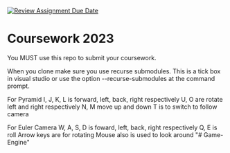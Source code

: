 [![Review Assignment Due Date](https://classroom.github.com/assets/deadline-readme-button-24ddc0f5d75046c5622901739e7c5dd533143b0c8e959d652212380cedb1ea36.svg)](https://classroom.github.com/a/5fptn435)
# Coursework 2023
You MUST use this repo to submit your coursework.

When you clone make sure you use recurse submodules.
This is a tick box in visual studio or use the option --recurse-submodules at the command prompt.

For Pyramid I, J, K, L is forward, left, back, right respectively 
U, O are rotate left and right respectively 
N, M move up and down
T is to switch to follow camera

For Euler Camera W, A, S, D is foward, left, back, right respectively
Q, E is roll
Arrow keys are for rotating 
Mouse also is used to look around
"# Game-Engine" 
